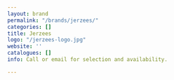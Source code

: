 ```yaml
---
layout: brand
permalink: "/brands/jerzees/"
categories: []
title: Jerzees
logo: "/jerzees-logo.jpg"
website: ''
catalogues: []
info: Call or email for selection and availability.

---
```

